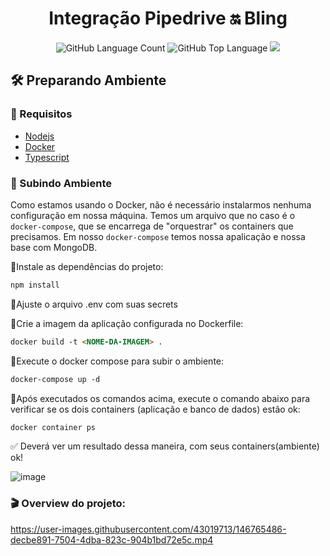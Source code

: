 <h1 align="center"> Integração Pipedrive 🔛 Bling </h1>

<div align="center">
  <img alt="GitHub Language Count" src="https://img.shields.io/github/languages/count/vandermnt/integration-pipedrive-bling" />
  <img alt="GitHub Top Language" src="https://img.shields.io/github/languages/top/vandermnt/integration-pipedrive-bling" />
  <a href="https://www.linkedin.com/in/vanderson-mantovani/">
    <img src="https://img.shields.io/badge/LinkedIn-blue?style=flat&logo=linkedin&labelColor=blue" />
  </a>
</div>

<h2>🛠 Preparando Ambiente </h2>

<h3>📜 Requisitos </h3>

- <a href="https://nodejs.org/en/">Nodejs</a>
- <a href="https://www.docker.com/">Docker</a>
- <a href="https://www.typescriptlang.org/">Typescript</a>

<h3> 🚀 Subindo Ambiente </h3>

Como estamos usando o Docker, não é necessário instalarmos nenhuma configuração em nossa máquina. Temos um arquivo que no caso é o `docker-compose`, que se encarrega de "orquestrar" os containers que precisamos. Em nosso `docker-compose` temos nossa apalicação e nossa base com MongoDB.

<p>🔹Instale as dependências do projeto: </p>

~~~html
npm install
~~~

<p>🔹Ajuste o arquivo .env com suas secrets</p>
<p>🔹Crie a imagem da aplicação configurada no Dockerfile:</p>

~~~html
docker build -t <NOME-DA-IMAGEM> .
~~~

<p>🔹Execute o docker compose para subir o ambiente:</p>

~~~html
docker-compose up -d
~~~

<p>🔹Após executados os comandos acima, execute o comando abaixo para verificar se os dois containers (aplicação e banco de dados) estão ok:</p>

~~~html
docker container ps
~~~

✅ Deverá ver um resultado dessa maneira, com seus containers(ambiente) ok!

![image](https://user-images.githubusercontent.com/43019713/146764827-4649dec1-07b8-4d86-a1ec-65dbfe25fe02.png)

<h3> 🎬 Overview do projeto: </h3>

https://user-images.githubusercontent.com/43019713/146765486-decbe891-7504-4dba-823c-904b1bd72e5c.mp4
